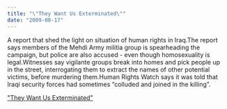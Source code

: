 ```yaml
---
title: "\"They Want Us Exterminated\""
date: "2009-08-17"
---
```


A report that shed the light on situation of human rights in Iraq.The report says members of the Mehdi Army militia group is spearheading the campaign, but police are also accused - even though homosexuality is legal.Witnesses say vigilante groups break into homes and pick people up in the street, interrogating them to extract the names of other potential victims, before murdering them.Human Rights Watch says it was told that Iraqi security forces had sometimes “colluded and joined in the killing”.  

  
["They Want Us Exterminated"](http://www.hrw.org/en/reports/2009/08/17/they-want-us-exterminated-0)
